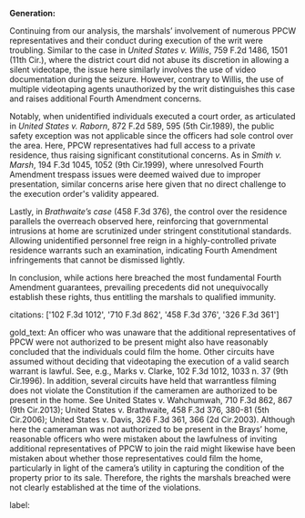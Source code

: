 **Generation:**

Continuing from our analysis, the marshals’ involvement of numerous PPCW representatives and their conduct during execution of the writ were troubling. Similar to the case in *United States v. Willis*, 759 F.2d 1486, 1501 (11th Cir.), where the district court did not abuse its discretion in allowing a silent videotape, the issue here similarly involves the use of video documentation during the seizure. However, contrary to Willis, the use of multiple videotaping agents unauthorized by the writ distinguishes this case and raises additional Fourth Amendment concerns.

Notably, when unidentified individuals executed a court order, as articulated in *United States v. Raborn*, 872 F.2d 589, 595 (5th Cir.1989), the public safety exception was not applicable since the officers had sole control over the area. Here, PPCW representatives had full access to a private residence, thus raising significant constitutional concerns. As in *Smith v. Marsh*, 194 F.3d 1045, 1052 (9th Cir.1999), where unresolved Fourth Amendment trespass issues were deemed waived due to improper presentation, similar concerns arise here given that no direct challenge to the execution order's validity appeared.

Lastly, in *Brathwaite’s case* (458 F.3d 376), the control over the residence parallels the overreach observed here, reinforcing that governmental intrusions at home are scrutinized under stringent constitutional standards. Allowing unidentified personnel free reign in a highly-controlled private residence warrants such an examination, indicating Fourth Amendment infringements that cannot be dismissed lightly.

In conclusion, while actions here breached the most fundamental Fourth Amendment guarantees, prevailing precedents did not unequivocally establish these rights, thus entitling the marshals to qualified immunity.

citations: ['102 F.3d 1012', '710 F.3d 862', '458 F.3d 376', '326 F.3d 361']

gold_text: An officer who was unaware that the additional representatives of PPCW were not authorized to be present might also have reasonably concluded that the individuals could film the home. Other circuits have assumed without deciding that videotaping the execution of a valid search warrant is lawful. See, e.g., Marks v. Clarke, 102 F.3d 1012, 1033 n. 37 (9th Cir.1996). In addition, several circuits have held that warrantless filming does not violate the Constitution if the cameramen are authorized to be present in the home. See United States v. Wahchumwah, 710 F.3d 862, 867 (9th Cir.2013); United States v. Brathwaite, 458 F.3d 376, 380-81 (5th Cir.2006); United States v. Davis, 326 F.3d 361, 366 (2d Cir.2003). Although here the cameraman was not authorized to be present in the Brays’ home, reasonable officers who were mistaken about the lawfulness of inviting additional representatives of PPCW to join the raid might likewise have been mistaken about whether those representatives could film the home, particularly in light of the camera’s utility in capturing the condition of the property prior to its sale. Therefore, the rights the marshals breached were not clearly established at the time of the violations.

label: 